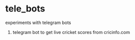# tele_bots
experiments with telegram bots
1. telegram bot to get live cricket scores from cricinfo.com 
